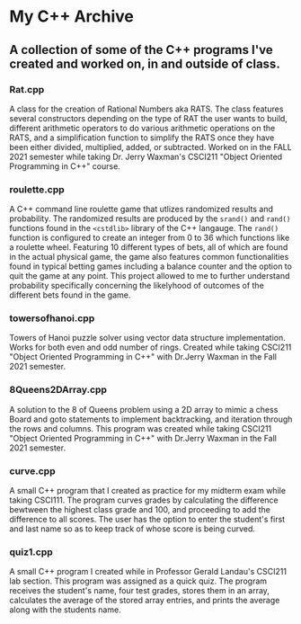 # My C++ Archive
## A collection of some of the C++ programs I've created and worked on, in and outside of class.

### Rat.cpp 

A class for the creation of Rational Numbers aka RATS. The class features several constructors depending on the type of RAT the user wants to build, different arithmetic operators to do various arithmetic operations on the RATS, and a simplification function to simplify the RATS once they have been either divided, multiplied, added, or subtracted. Worked on in the FALL 2021 semester while taking Dr. Jerry Waxman's CSCI211 "Object Oriented Programming in C++" course.

### roulette.cpp

A C++ command line roulette game that utlizes randomized results and probability. The randomized results are produced by the `srand()` and `rand()` functions found in the `<cstdlib>` library of the C++ langauge. The `rand()` function is configured to create an integer from 0 to 36 which functions like a roulette wheel. Featuring 10 different types of bets, all of which are found in the actual physical game, the game also features common functionalities found in typical betting games including a balance counter and the option to quit the game at any point. This project allowed to me to further understand probability specifically concerning the likelyhood of outcomes of the different bets found in the game.

### towersofhanoi.cpp

Towers of Hanoi puzzle solver using vector data structure implementation. Works for both even and odd number of rings. Created while taking CSCI211 
"Object Oriented Programming in C++" with Dr.Jerry Waxman in the Fall 2021 semester. 


### 8Queens2DArray.cpp 

A solution to the 8 of Queens problem using a 2D array to mimic a chess Board and goto statements to implement backtracking, 
and iteration through the rows and columns. This program was created while taking CSCI211 "Object Oriented Programming in C++" with  Dr.Jerry Waxman in the Fall 2021 semester.

### curve.cpp

A small C++ program that I created as practice for my midterm exam while taking CSCI111. The program curves grades by calculating the difference bewtween the highest class grade and 100, and proceeding to add the difference to all scores. The user has the option to enter the student's first and last name so as to keep track of whose score is being curved.

### quiz1.cpp

A small C++ program I created while in Professor Gerald Landau's CSCI211 lab section. This program was assigned as a quick quiz. The program receives the student's name, four test grades, stores them in an array, calculates the average of the stored array entries, and prints the average along with the students name.  




 
